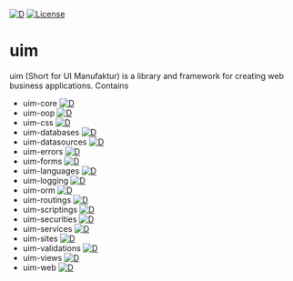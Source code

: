 [![D](https://github.com/UIMSolutions/uim/actions/workflows/d.yml/badge.svg)](https://github.com/UIMSolutions/uim/actions/workflows/d.yml)
[![License](https://img.shields.io/badge/License-Apache_2.0-blue.svg)](https://opensource.org/licenses/Apache-2.0)
# uim
uim (Short for UI Manufaktur) is a library and framework for creating web business applications.
Contains
* uim-core [![D](https://github.com/UIMSolutions/uim/actions/workflows/uim-core.yml/badge.svg)](https://github.com/UIMSolutions/uim/actions/workflows/uim-core.yml)
* uim-oop [![D](https://github.com/UIMSolutions/uim/actions/workflows/uim-oop.yml/badge.svg)](https://github.com/UIMSolutions/uim/actions/workflows/uim-oop.yml)
* uim-css [![D](https://github.com/UIMSolutions/uim/actions/workflows/uim-css.yml/badge.svg)](https://github.com/UIMSolutions/uim/actions/workflows/uim-css.yml)
* uim-databases [![D](https://github.com/UIMSolutions/uim/actions/workflows/uim-databases.yml/badge.svg)](https://github.com/UIMSolutions/uim/actions/workflows/uim-databases.yml)
* uim-datasources [![D](https://github.com/UIMSolutions/uim/actions/workflows/uim-datasources.yml/badge.svg)](https://github.com/UIMSolutions/uim/actions/workflows/uim-datasources.yml)
* uim-errors [![D](https://github.com/UIMSolutions/uim/actions/workflows/uim-errors.yml/badge.svg)](https://github.com/UIMSolutions/uim/actions/workflows/uim-errors.yml)
* uim-forms [![D](https://github.com/UIMSolutions/uim/actions/workflows/uim-forms.yml/badge.svg)](https://github.com/UIMSolutions/uim/actions/workflows/uim-forms.yml)
* uim-languages [![D](https://github.com/UIMSolutions/uim/actions/workflows/uim-languages.yml/badge.svg)](https://github.com/UIMSolutions/uim/actions/workflows/uim-languages.yml)
* uim-logging [![D](https://github.com/UIMSolutions/uim/actions/workflows/uim-logging.yml/badge.svg)](https://github.com/UIMSolutions/uim/actions/workflows/uim-logging.yml)
* uim-orm [![D](https://github.com/UIMSolutions/uim/actions/workflows/uim-orm.yml/badge.svg)](https://github.com/UIMSolutions/uim/actions/workflows/uim-orm.yml)
* uim-routings [![D](https://github.com/UIMSolutions/uim/actions/workflows/uim-routings.yml/badge.svg)](https://github.com/UIMSolutions/uim/actions/workflows/uim-routings.yml)
* uim-scriptings [![D](https://github.com/UIMSolutions/uim/actions/workflows/uim-scriptings.yml/badge.svg)](https://github.com/UIMSolutions/uim/actions/workflows/uim-scriptings.yml)
* uim-securities [![D](https://github.com/UIMSolutions/uim/actions/workflows/uim-securities.yml/badge.svg)](https://github.com/UIMSolutions/uim/actions/workflows/uim-securities.yml)
* uim-services [![D](https://github.com/UIMSolutions/uim/actions/workflows/uim-services.yml/badge.svg)](https://github.com/UIMSolutions/uim/actions/workflows/uim-services.yml)
* uim-sites [![D](https://github.com/UIMSolutions/uim/actions/workflows/uim-sites.yml/badge.svg)](https://github.com/UIMSolutions/uim/actions/workflows/uim-sites.yml)
* uim-validations [![D](https://github.com/UIMSolutions/uim/actions/workflows/uim-validations.yml/badge.svg)](https://github.com/UIMSolutions/uim/actions/workflows/uim-validations.yml)
* uim-views [![D](https://github.com/UIMSolutions/uim/actions/workflows/uim-views.yml/badge.svg)](https://github.com/UIMSolutions/uim/actions/workflows/uim-views.yml)
* uim-web [![D](https://github.com/UIMSolutions/uim/actions/workflows/uim-web.yml/badge.svg)](https://github.com/UIMSolutions/uim/actions/workflows/uim-web.yml)